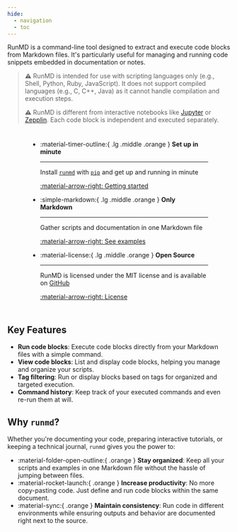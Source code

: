```yaml
---
hide:
  - navigation
  - toc
---
```


RunMD is a command-line tool designed to extract and execute code blocks from Markdown files. It's particularly useful for managing and running code snippets embedded in documentation or notes.

> **⚠** RunMD is intended for use with scripting languages only (e.g., Shell, Python, Ruby, JavaScript). It does not support compiled languages (e.g., C, C++, Java) as it cannot handle compilation and execution steps.
>
> **⚠** RunMD is different from interactive notebooks like [Jupyter](https://jupyter.org/) or [Zepplin](https://zeppelin.apache.org/). Each code block is independent and executed separately.

<div class="grid cards" style="grid-template-columns: repeat(3, 1fr); margin: 0 auto; padding: 10px 20px; width: 80%; gap: 32px;" markdown>

  - :material-timer-outline:{ .lg .middle .orange } __Set up in minute__

    ---
  
    Install [`runmd`](#) with [`pip`](#) and get up
    and running in minute

    [:material-arrow-right: Getting started](guide/getting_started.md)

  - :simple-markdown:{ .lg .middle .orange } __Only Markdown__
  
    ---
  
    Gather scripts and documentation in one Markdown file

    [:material-arrow-right: See examples](#)

  - :material-license:{ .lg .middle .orange } __Open Source__
  
    ---
  
    RunMD is licensed under the MIT license and is available on [GitHub](https://github.com/PageotD/runmd)

    [:material-arrow-right: License](infos/LICENSE.md)

</div>

## Key Features

- **Run code blocks**: Execute code blocks directly from your Markdown files with a simple command.
- **View code blocks**: List and display code blocks, helping you manage and organize your scripts.
- **Tag filtering**: Run or display blocks based on tags for organized and targeted execution.
- **Command history**: Keep track of your executed commands and even re-run them at will.

## Why `runmd`?

Whether you're documenting your code, preparing interactive tutorials, or keeping a technical journal, `runmd` gives you the power to:

- :material-folder-open-outline:{ .orange }  **Stay organized**: Keep all your scripts and examples in one Markdown file without the hassle of jumping between files.
- :material-rocket-launch:{ .orange }  **Increase productivity**: No more copy-pasting code. Just define and run code blocks within the same document.
- :material-sync:{ .orange }  **Maintain consistency**: Run code in different environments while ensuring outputs and behavior are documented right next to the source.


